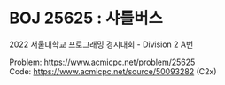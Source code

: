 # BOJ 25625 : 샤틀버스
2022 서울대학교 프로그래밍 경시대회 - Division 2 A번  
  
Problem: https://www.acmicpc.net/problem/25625  
Code: https://www.acmicpc.net/source/50093282 (C2x)
